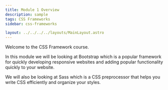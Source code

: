 ```yaml
---
title: Module 1 Overview
description: sample
tags: CSS Frameworks
sidebar: css-frameworks

layout: ../../../../layouts/MainLayout.astro
---
```


Welcome to the CSS Framework course.

In this module we will be looking at Bootstrap which is a popular framework for quickly developing responsive websites and adding popular functionality quickly to your website.

We will also be looking at Sass which is a CSS preprocessor that helps you write CSS efficiently and organize your styles.
